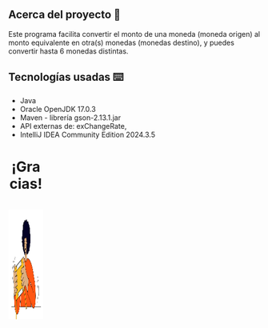 
## Acerca del proyecto 🚀
Este programa facilita convertir el monto de una moneda (moneda origen) al monto equivalente en otra(s) monedas (monedas destino), y puedes convertir hasta 6 monedas distintas.

## Tecnologías usadas ⌨️
- Java
- Oracle OpenJDK 17.0.3
- Maven - librería gson-2.13.1.jar
- API externas de: exChangeRate,
- IntelliJ IDEA Community Edition 2024.3.5

##
 <div align="center" style=" height: 70px; width: 70px;">
  <h1 align="center">
     ¡Gracias!
    <br />
    <br />
      <img src="https://github.com/24Kuant/challenge-amigo-secreto/blob/main/assets/amigo-secreto.png"  width="620px" height="220px" alt="♨️ imagen-amigo-secreto ⚙️">
  </h1>
</div>

